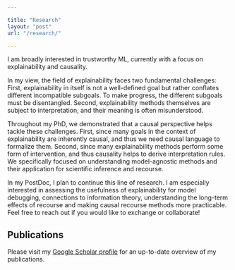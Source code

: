 ```yaml
---

title: "Research"
layout: "post"
url: "/research/"

---
```


I am broadly interested in trustworthy ML, currently with a focus on explainability and causality.

In my view, the field of explainability faces two fundamental challenges: First, explainability in itself is not a well-defined goal but rather conflates different incompatible subgoals. To make progress, the different subgoals must be disentangled. Second, explainability methods themselves are subject to interpretation, and their meaning is often misunderstood.  

Throughout my PhD, we demonstrated that a causal perspective helps tackle these challenges. First, since many goals in the context of explainability are inherently causal, and thus we need causal language to formalize them. Second, since many explainability methods perform some form of intervention, and thus causality helps to derive interpretation rules. We specifically focused on understanding model-agnostic methods and their application for scientific inference and recourse.

In my PostDoc, I plan to continue this line of research. I am especially interested in assessing the usefulness of explainability for model debugging, connections to information theory, understanding the long-term effects of recourse and making causal recourse methods more practicable. Feel free to reach out if you would like to exchange or collaborate!

## Publications

Please visit my [Google Scholar profile](https://scholar.google.de/citations?user=THTbZ5EAAAAJ&hl=de) for an up-to-date overview of my publications. 
